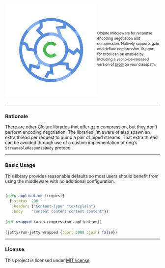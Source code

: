 <img src="./docs/logo.png" title="ring-compression" width="300" height="300" align="left" padding="5px"/>
<small>
<br/><br/><br/><br/><br/>
Clojure middleware for response encoding negotiation and compression. Natively supports gzip
and deflate compression. Support for brotli can be enabled by including a yet-to-be-released 
version of <a href="https://github.com/google/brotli">brotli</a> on your classpath.
</small>
<br clear="all" /><br />


---

### Rationale

There are other Clojure libraries that offer gzip compression, but they don't perform encoding negotiation. The
libraries I'm aware of also spawn an extra thread per request to pump a pair of piped streams. That extra thread can be
avoided through use of a custom implementation of ring's `StreamableResponseBody` protocol.

---

### Basic Usage

This library provides reasonable defaults so most users should benefit from using the middleware with no additional
configuration.

```clojure

(defn application [request]
  {:status  200
   :headers {"Content-Type" "text/plain"}
   :body    "content content content content"})

(def wrapped (wrap-compression application))

(jetty/run-jetty wrapped {:port 3000 :join? false})

```

---

### License

This project is licensed under [MIT license](http://opensource.org/licenses/MIT).
